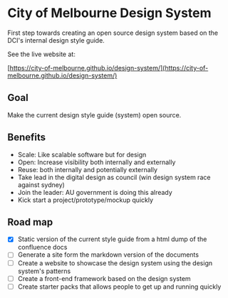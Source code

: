 # City of Melbourne Design System

First step towards creating an open source design system based on the DCI's internal design style guide.

See the live website at:

[https://city-of-melbourne.github.io/design-system/](https://city-of-melbourne.github.io/design-system/)

## Goal

Make the current design style guide (system) open source.

## Benefits


- Scale: Like scalable software but for design
- Open: Increase visibility both internally and externally
- Reuse: both internally and potentially externally
- Take lead in the digital design as council (win design system race against sydney)
- Join the leader: AU government is doing this already
- Kick start a project/prototype/mockup quickly

## Road map

- [x] Static version of the current style guide from a html dump of the confluence docs
- [ ] Generate a site form the markdown version of the documents
- [ ] Create a website to showcase the design system using the design system's patterns
- [ ] Create a front-end framework based on the design system
- [ ] Create starter packs that allows people to get up and running quickly
